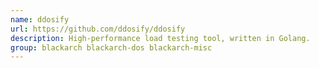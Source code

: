 ```yaml
---
name: ddosify
url: https://github.com/ddosify/ddosify
description: High-performance load testing tool, written in Golang.
group: blackarch blackarch-dos blackarch-misc
---
```

